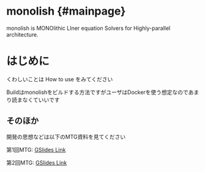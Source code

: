 # monolish {#mainpage}
monolish is MONOlithic LIner equation Solvers for Highly-parallel architecture.

# はじめに
くわしいことは How to use をみてください

Buildはmonolishをビルドする方法ですがユーザはDockerを使う想定なのであまり読まなくていいです


## そのほか
開発の思想などは以下のMTG資料を見てください

第1回MTG: [GSlides Link](https://docs.google.com/presentation/d/1LzTvWe_b_oKFHR2HP7gd1ds7nLxLUi2ncWVo9qk0x0c/edit?usp=sharing)

第2回MTG: [GSlides Link](https://docs.google.com/presentation/d/1bgzDkHm5AHRyxxj2mM09zGMT9P9IkH21UNLrKanhyG0/edit?usp=sharing)


